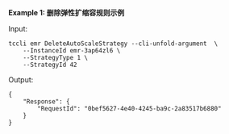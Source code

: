 **Example 1: 删除弹性扩缩容规则示例**



Input: 

```
tccli emr DeleteAutoScaleStrategy --cli-unfold-argument  \
    --InstanceId emr-3ap64zl6 \
    --StrategyType 1 \
    --StrategyId 42
```

Output: 
```
{
    "Response": {
        "RequestId": "0bef5627-4e40-4245-ba9c-2a83517b6880"
    }
}
```

